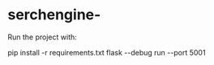 # serchengine-
Run the project with:

pip install -r requirements.txt
flask --debug run --port 5001

